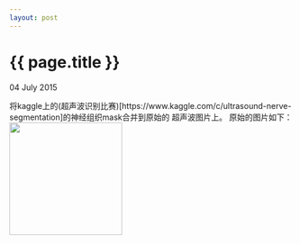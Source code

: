 ```yaml
---
layout: post
---
```


{{ page.title }}
================
<p class="meta">04 July 2015 </p>
将kaggle上的(超声波识别比赛)[https://www.kaggle.com/c/ultrasound-nerve-segmentation]的神经组织mask合并到原始的
超声波图片上。
原始的图片如下：
<img src="{{site.url}}/images/1_1.tif"  height="200px" width="200px">
